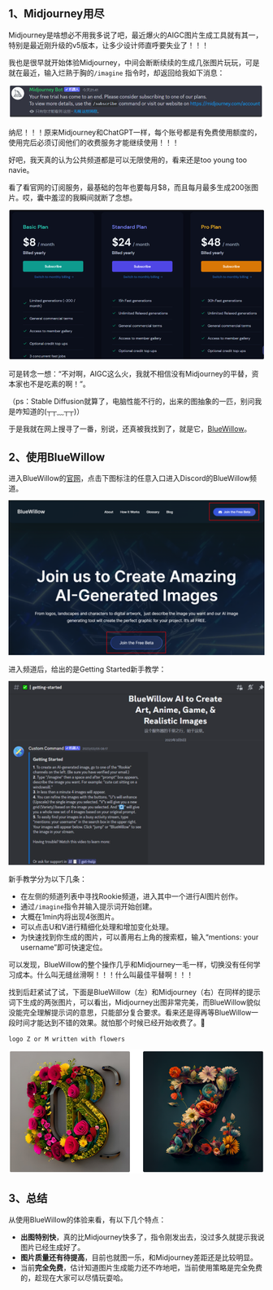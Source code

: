 ## 1、Midjourney用尽

Midjourney是啥想必不用我多说了吧，最近爆火的AIGC图片生成工具就有其一，特别是最近刚升级的v5版本，让多少设计师直呼要失业了！！！

我也是很早就开始体验Midjourney，中间会断断续续的生成几张图片玩玩，可是就在最近，输入烂熟于胸的`/imagine` 指令时，却返回给我如下消息：

![img](assets/image.png)

纳尼！！！原来Midjourney和ChatGPT一样，每个账号都是有免费使用额度的，使用完后必须订阅他们的收费服务才能继续使用！！！

好吧，我天真的认为公共频道都是可以无限使用的，看来还是too young too navie。

看了看官网的订阅服务，最基础的包年也要每月$8，而且每月最多生成200张图片。哎，囊中羞涩的我瞬间就断了念想。

![img](assets/image-1680189445287-1.png)

可是转念一想：“不对啊，AIGC这么火，我就不相信没有Midjourney的平替，资本家也不是吃素的啊！”。

（ps：Stable Diffusion就算了，电脑性能不行的，出来的图抽象的一匹，别问我是咋知道的(┬┬﹏┬┬)）

于是我就在网上搜寻了一番，别说，还真被我找到了，就是它，[BlueWillow](https://www.bluewillow.ai/)。

## 2、使用BlueWillow

进入BlueWillow的[官网](https://www.bluewillow.ai/#about)，点击下图标注的任意入口进入Discord的BlueWillow频道。

![img](assets/image-1680189527897-19.png)

进入频道后，给出的是Getting Started新手教学：

![img](assets/image-1680189539658-22.png)

新手教学分为以下几条：

- 在左侧的频道列表中寻找Rookie频道，进入其中一个进行AI图片创作。
- 通过`/imagine`指令并输入提示词开始创建。
- 大概在1min内将出现4张图片。
- 可以点击U和V进行精细化处理和增加变化处理。
- 为快速找到你生成的图片，可以善用右上角的搜索框，输入“mentions: your username”即可快速定位。

可以发现，BlueWillow的整个操作几乎和Midjourney一毛一样，切换没有任何学习成本。什么叫无缝丝滑啊！！！什么叫最佳平替啊！！！

找到后赶紧试了试，下面是BlueWillow（左）和Midjourney（右）在同样的提示词下生成的两张图片，可以看出，Midjourney出图非常完美，而BlueWillow貌似没能完全理解提示词的意思，只能部分复合要求。看来还是得再等BlueWillow一段时间才能达到不错的效果。就怕那个时候已经开始收费了。🤣

```text
logo Z or M written with flowers
```

![img](assets/image-1680189445288-4.png)

## 3、总结

从使用BlueWillow的体验来看，有以下几个特点：

- **出图特别快**，真的比Midjourney快多了，指令刚发出去，没过多久就提示我说图片已经生成好了。
- **图片质量还有待提高**，目前也就图一乐，和Midjourney差距还是比较明显。
- 当前**完全免费**，估计知道图片生成能力还不咋地吧，当前使用策略是完全免费的，趁现在大家可以尽情玩耍哈。